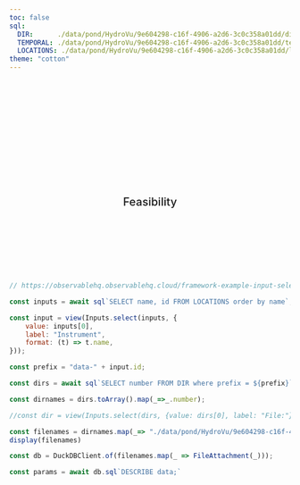 ```yaml
---
toc: false
sql:
  DIR:      ./data/pond/HydroVu/9e604298-c16f-4906-a2d6-3c0c358a01dd/dir.3.parquet
  TEMPORAL: ./data/pond/HydroVu/9e604298-c16f-4906-a2d6-3c0c358a01dd/temporal.3.parquet
  LOCATIONS: ./data/pond/HydroVu/9e604298-c16f-4906-a2d6-3c0c358a01dd/locations.1.parquet
theme: "cotton"
---
```


<style>

.hero {
  display: flex;
  flex-direction: column;
  align-items: center;
  font-family: var(--sans-serif);
  margin: 4rem 0 8rem;
  text-wrap: balance;
  text-align: center;
}

.hero h1 {
  margin: 2rem 0;
  max-width: none;
  font-size: 14vw;
  font-weight: 900;
  line-height: 1;
  background: linear-gradient(30deg, var(--theme-foreground-focus), currentColor);
  -webkit-background-clip: text;
  -webkit-text-fill-color: transparent;
  background-clip: text;
}

.hero h2 {
  margin: 0;
  max-width: 34em;
  font-size: 20px;
  font-style: initial;
  font-weight: 500;
  line-height: 1.5;
  color: var(--theme-foreground-muted);
}

@media (min-width: 640px) {
  .hero h1 {
    font-size: 90px;
  }
}

</style>

<div class="hero">
	<!-- <h1>Noyo Harbor Blue Economy</h1> -->
	<!-- <h2>Feasibility Study Data Gathering</h2> -->
	<h1>Testing</h1>
	<h2>Feasibility</h2>
</div>

<!-- ```js -->
<!-- const lattitude = 39.425200984011916 -->
<!-- const longitude = -123.80366719309244 -->

<!-- const div = display(document.createElement("div")); -->
<!-- div.style = "height: 400px;"; -->

<!-- const map = L.map(div, { scrollWheelZoom: false }) -->
<!--   .setView([lattitude, longitude], 16); -->

<!-- L.tileLayer("https://tile.openstreetmap.org/{z}/{x}/{y}.png", { -->
<!--   attribution: '&copy; <a href="https://www.openstreetmap.org/copyright">OpenStreetMap</a>' -->
<!-- }) -->
<!--   .addTo(map); -->

<!-- L.circle([39.42768783218275, -123.80584629151588], {radius: 20}).bindPopup("Princess").addTo(map); -->
<!-- L.circle([39.42630383307301, -123.80507914592623], {radius: 20}).bindPopup("Silvers").addTo(map); -->
<!-- L.circle([39.42359794726219, -123.80380240755608], {radius: 20}).bindPopup("Field Station").addTo(map); -->
<!-- L.circle([39.42398791346205, -123.80214663996874], {radius: 20}).bindPopup("B Dock").addTo(map); -->
<!-- ``` -->

<!-- ```js -->

<!-- const bdockSal = await sql`SELECT "Actual Conductivity.µS/cm"/1000 as Value, timestamp*1000 as Date, 'BDock Surface' as Name from BDock_AT500` -->

<!-- // Note was using "Offset" field, but it changed in the past couple of days. -->
<!-- const harborOffset = -6.46 -->

<!-- function c2f(x) { -->
<!--     return (x * 9 / 5) + 32 -->
<!-- }	 -->
<!-- ``` -->

```js
// https://observablehq.observablehq.cloud/framework-example-input-select-file/

const inputs = await sql`SELECT name, id FROM LOCATIONS order by name`;

const input = view(Inputs.select(inputs, {
    value: inputs[0], 
    label: "Instrument",
    format: (t) => t.name,
}));
```


```js
const prefix = "data-" + input.id;
```

```js
const dirs = await sql`SELECT number FROM DIR where prefix = ${prefix}`;

const dirnames = dirs.toArray().map(_=>_.number);

//const dir = view(Inputs.select(dirs, {value: dirs[0], label: "File:"}));
```

```js
const filenames = dirnames.map(_=> "./data/pond/HydroVu/9e604298-c16f-4906-a2d6-3c0c358a01dd/" + prefix + "." + _ + ".parquet")
display(filenames)
```

```js
const db = DuckDBClient.of(filenames.map(_ => FileAttachment(_)));

const params = await db.sql`DESCRIBE data;`
```


<!-- <div class="grid grid-cols-2"> -->
<!--   <div class="card">${ -->
<!--     resize((width) => Plot.plot({ -->
<!--       title: "Salinity", -->
<!--       width, -->
<!-- 	  x: {grid: true, type: "time"}, -->
<!--       y: {grid: true, label: "Salinity (g/kg)", domain: [0, 40]}, -->
<!-- 	  color: {legend: true}, -->
<!--       marks: [ -->
<!--         Plot.ruleY([0]), -->
<!--         Plot.ruleY([35]), -->
<!-- 		Plot.lineY(bdockSal, {x: "Date", y: "Value", stroke: "Name"}), -->
<!--       ] -->
<!--     })) -->
<!--   }</div> -->
<!--   <div class="card"> -->
<!--   </div> -->
<!-- </div> -->

<!-- <div class="grid grid-cols-2"> -->
<!--   <div class="card">${ -->
<!--     resize((width) => Plot.plot({ -->
<!--       title: "Salinity", -->
<!--       width, -->
<!-- 	  x: {grid: true, type: "time"}, -->
<!--       y: {grid: true, label: "Salinity (g/kg)", domain: [0, 40]}, -->
<!-- 	  color: {legend: true}, -->
<!--       marks: [ -->
<!--         Plot.ruleY([0]), -->
<!--         Plot.ruleY([35]), -->
<!-- 		Plot.lineY(bdockSal, {x: "Date", y: "Value", stroke: "Name"}), -->
<!--       ] -->
<!--     })) -->
<!--   }</div> -->
<!--   <div class="card"> -->
<!--   </div> -->
<!-- </div> -->
